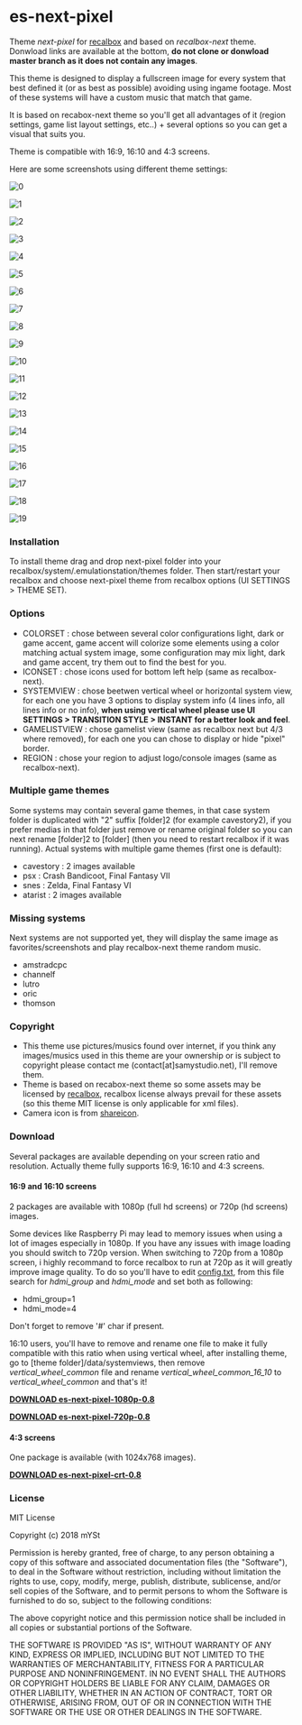 # es-next-pixel
Theme *next-pixel* for [recalbox](https://www.recalbox.com/) and based on *recalbox-next* theme. Donwload links are available at the bottom, **do not clone or donwload master branch as it does not contain any images**.

This theme is designed to display a fullscreen image for every system that best defined it (or as best as possible) avoiding using ingame footage. Most of these systems will have a custom music that match that game.

It is based on recabox-next theme so you'll get all advantages of it (region settings, game list layout settings, etc..) + several options so you can get a visual that suits you. 

Theme is compatible with 16:9, 16:10 and 4:3 screens.

Here are some screenshots using different theme settings:

![0](https://raw.githubusercontent.com/samystudio/es-next-pixel/master/screenshots/0.jpg)

![1](https://raw.githubusercontent.com/samystudio/es-next-pixel/master/screenshots/1.jpg)

![2](https://raw.githubusercontent.com/samystudio/es-next-pixel/master/screenshots/2.jpg)

![3](https://raw.githubusercontent.com/samystudio/es-next-pixel/master/screenshots/3.jpg)

![4](https://raw.githubusercontent.com/samystudio/es-next-pixel/master/screenshots/4.jpg)

![5](https://raw.githubusercontent.com/samystudio/es-next-pixel/master/screenshots/5.jpg)

![6](https://raw.githubusercontent.com/samystudio/es-next-pixel/master/screenshots/6.jpg)

![7](https://raw.githubusercontent.com/samystudio/es-next-pixel/master/screenshots/7.jpg)

![8](https://raw.githubusercontent.com/samystudio/es-next-pixel/master/screenshots/8.jpg)

![9](https://raw.githubusercontent.com/samystudio/es-next-pixel/master/screenshots/9.jpg)

![10](https://raw.githubusercontent.com/samystudio/es-next-pixel/master/screenshots/10.jpg)

![11](https://raw.githubusercontent.com/samystudio/es-next-pixel/master/screenshots/11.jpg)

![12](https://raw.githubusercontent.com/samystudio/es-next-pixel/master/screenshots/12.jpg)

![13](https://raw.githubusercontent.com/samystudio/es-next-pixel/master/screenshots/13.jpg)

![14](https://raw.githubusercontent.com/samystudio/es-next-pixel/master/screenshots/14.jpg)

![15](https://raw.githubusercontent.com/samystudio/es-next-pixel/master/screenshots/15.jpg)

![16](https://raw.githubusercontent.com/samystudio/es-next-pixel/master/screenshots/16.jpg)

![17](https://raw.githubusercontent.com/samystudio/es-next-pixel/master/screenshots/17.jpg)

![18](https://raw.githubusercontent.com/samystudio/es-next-pixel/master/screenshots/18.jpg)

![19](https://raw.githubusercontent.com/samystudio/es-next-pixel/master/screenshots/19.jpg)


### Installation
To install theme drag and drop next-pixel folder into your recalbox/system/.emulationstation/themes folder. Then start/restart your recalbox and choose next-pixel theme from recalbox options (UI SETTINGS > THEME SET).


### Options
- COLORSET 	: chose between several color configurations light, dark or game accent, game accent will colorize some elements using a color matching actual system image, some configuration may mix light, dark and game accent, try them out to find the best for you.
- ICONSET 	: chose icons used for bottom left help (same as recalbox-next).
- SYSTEMVIEW 	: chose beetwen vertical wheel or horizontal system view, for each one you have 3 options to display system info (4 lines info, all lines info or no info), **when using vertical wheel please use UI SETTINGS > TRANSITION STYLE > INSTANT for a better look and feel**.
- GAMELISTVIEW	: chose gamelist view (same as recalbox next but 4/3 where removed), for each one you can chose to display or hide "pixel" border.
- REGION		: chose your region to adjust logo/console images (same as recalbox-next).


### Multiple game themes
Some systems may contain several game themes, in that case system folder is duplicated with "2" suffix [folder]2 (for example cavestory2), if you prefer medias in that folder just remove or rename original folder so you can next rename [folder]2 to [folder] (then you need to restart recalbox if it was running).
Actual systems with multiple game themes (first one is default):
- cavestory : 2 images available
- psx : Crash Bandicoot, Final Fantasy VII
- snes : Zelda, Final Fantasy VI
- atarist : 2 images available


### Missing systems
Next systems are not supported yet, they will display the same image as favorites/screenshots and play recalbox-next theme random music.
- amstradcpc
- channelf
- lutro
- oric
- thomson


### Copyright
- This theme use pictures/musics found over internet, if you think any images/musics used in this theme are your ownership or is subject to copyright please contact me (contact[at]samystudio.net), I'll remove them.
- Theme is based on recabox-next theme so some assets may be licensed by [recalbox](https://gitlab.com/recalbox/recalbox-themes), recalbox license always prevail for these assets (so this theme MIT license is only applicable for xml files).
- Camera icon is from [shareicon](https://www.shareicon.net).


### Download
Several packages are available depending on your screen ratio and resolution. Actually theme fully supports 16:9, 16:10 and 4:3 screens.

#### 16:9 and 16:10 screens
2 packages are available with 1080p (full hd screens) or 720p (hd screens) images.

Some devices like Raspberry Pi may lead to memory issues when using a lot of images especially in 1080p. If you have any issues with image loading you should switch to 720p version. When switching to 720p from a 1080p screen, i highly recommand to force recalbox to run at 720p as it will greatly improve image quality. To do so you'll have to edit [config.txt](https://github.com/recalbox/recalbox-os/wiki/Edit-the-config.txt-file-(EN)), from this file search for *hdmi_group* and *hdmi_mode* and set both as following:
- hdmi_group=1
- hdmi_mode=4

Don't forget to remove '#' char if present.

16:10 users, you'll have to remove and rename one file to make it fully compatible with this ratio when using vertical wheel, after installing theme, go to [theme folder]/data/systemviews, then remove *vertical_wheel_common* file and rename *vertical_wheel_common_16_10* to *vertical_wheel_common* and that's it!

**[DOWNLOAD es-next-pixel-1080p-0.8](https://github.com/SamYStudiO/es-next-pixel/archive/1080p.zip)**

**[DOWNLOAD es-next-pixel-720p-0.8](https://github.com/SamYStudiO/es-next-pixel/archive/720p.zip)**

#### 4:3 screens
One package is available (with  1024x768 images).

**[DOWNLOAD es-next-pixel-crt-0.8](https://github.com/SamYStudiO/es-next-pixel/archive/crt.zip)**


### License
MIT License

Copyright (c) 2018 mYSt

Permission is hereby granted, free of charge, to any person obtaining a copy
of this software and associated documentation files (the "Software"), to deal
in the Software without restriction, including without limitation the rights
to use, copy, modify, merge, publish, distribute, sublicense, and/or sell
copies of the Software, and to permit persons to whom the Software is
furnished to do so, subject to the following conditions:

The above copyright notice and this permission notice shall be included in all
copies or substantial portions of the Software.

THE SOFTWARE IS PROVIDED "AS IS", WITHOUT WARRANTY OF ANY KIND, EXPRESS OR
IMPLIED, INCLUDING BUT NOT LIMITED TO THE WARRANTIES OF MERCHANTABILITY,
FITNESS FOR A PARTICULAR PURPOSE AND NONINFRINGEMENT. IN NO EVENT SHALL THE
AUTHORS OR COPYRIGHT HOLDERS BE LIABLE FOR ANY CLAIM, DAMAGES OR OTHER
LIABILITY, WHETHER IN AN ACTION OF CONTRACT, TORT OR OTHERWISE, ARISING FROM,
OUT OF OR IN CONNECTION WITH THE SOFTWARE OR THE USE OR OTHER DEALINGS IN THE
SOFTWARE.


